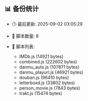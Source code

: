## 📊 备份统计

- 🕒 最后更新: 2025-09-02 03:05:29
- 📁 脚本数量: 8
- 📄 脚本列表:

  - IMDb.js (14921 bytes)
  - combined.js (222602 bytes)
  - danmu_auto.js (107871 bytes)
  - danmu_playurl.js (46921 bytes)
  - douban.js (96410 bytes)
  - letterboxd.js (33802 bytes)
  - person_movie.js (7843 bytes)
  - trakt.js (15474 bytes)
